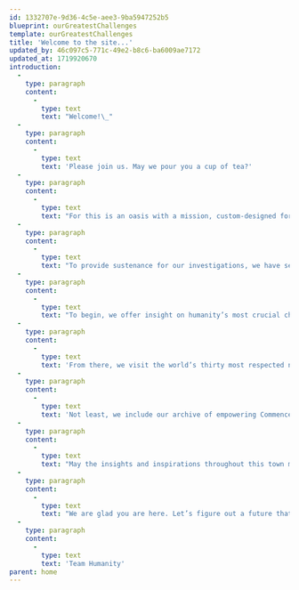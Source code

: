 ```yaml
---
id: 1332707e-9d36-4c5e-aee3-9ba5947252b5
blueprint: ourGreatestChallenges
template: ourGreatestChallenges
title: 'Welcome to the site...'
updated_by: 46c097c5-771c-49e2-b8c6-ba6009ae7172
updated_at: 1719920670
introduction:
  -
    type: paragraph
    content:
      -
        type: text
        text: "Welcome!\_"
  -
    type: paragraph
    content:
      -
        type: text
        text: 'Please join us. May we pour you a cup of tea?'
  -
    type: paragraph
    content:
      -
        type: text
        text: "For this is an oasis with a mission, custom-designed for we the people to linger awhile, to consider our humanitarian and planetary alarm bells and how each of us might help restore some sanity and safety to our latest swing around the sun.\_"
  -
    type: paragraph
    content:
      -
        type: text
        text: "To provide sustenance for our investigations, we have selected three hundred of the most inspiring voices on Earth, ancient and current, to guide and encourage each of\_us in creating\_\_--\_\_or in re-imagining\_\_--\_\_our role as a changemaker for community, country, or planet."
  -
    type: paragraph
    content:
      -
        type: text
        text: "To begin, we offer insight on humanity’s most crucial challenges: ending war, solving climate change, and saving democracy.\_"
  -
    type: paragraph
    content:
      -
        type: text
        text: 'From there, we visit the world’s thirty most respected non-profits and the opportunity to participate in their life-saving work.'
  -
    type: paragraph
    content:
      -
        type: text
        text: 'Not least, we include our archive of empowering Commencement Speeches, begun in 1989; as well as our initial blueprint for Peace Gatherings, designed to radically expand the understanding that ending war is not only necessary but also possible.'
  -
    type: paragraph
    content:
      -
        type: text
        text: "May the insights and inspirations throughout this town meeting for the planet\_\_--\_\_presented on the wings of essays, photographs, speeches, artwork, film, literature, poetry, and music\_\_--\_\_move you to help fan the aspirational breezes of our shared humanity into winds of change we so urgently need."
  -
    type: paragraph
    content:
      -
        type: text
        text: "We are glad you are here. Let’s figure out a future that works for all of us!\_"
  -
    type: paragraph
    content:
      -
        type: text
        text: 'Team Humanity'
parent: home
---
```

